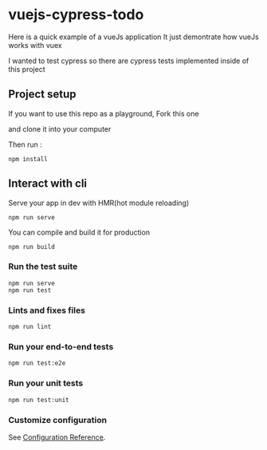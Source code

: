# vuejs-cypress-todo

Here is a quick example of a vueJs application
It just demontrate how vueJs works with vuex

I wanted to test cypress so there are cypress tests implemented inside of this project

[logo]: ./docs/img/todo-app.png "Todo app appearance"

## Project setup

If you want to use this repo as a playground, 
Fork this one

and clone it into your computer

Then run : 
```
npm install
```

## Interact with cli

Serve your app in dev with HMR(hot module reloading)
```
npm run serve
```

You can compile and build it for production
```
npm run build
```

### Run the test suite
```
npm run serve
npm run test
```

### Lints and fixes files
```
npm run lint
```

### Run your end-to-end tests
```
npm run test:e2e
```

### Run your unit tests
```
npm run test:unit
```

### Customize configuration
See [Configuration Reference](https://cli.vuejs.org/config/).
